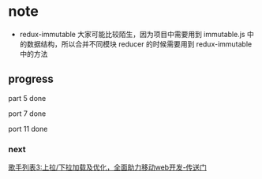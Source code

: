 # note

- redux-immutable 大家可能比较陌生，因为项目中需要用到 immutable.js 中的数据结构，所以合并不同模块 reducer 的时候需要用到 redux-immutable 中的方法

## progress

part 5 done

port 7 done

port 11 done

### next

[歌手列表3:上拉/下拉加载及优化，全面助力移动web开发-传送门](https://juejin.im/book/5da96626e51d4524ba0fd237/section/5da975b7518825092e1605c3)

